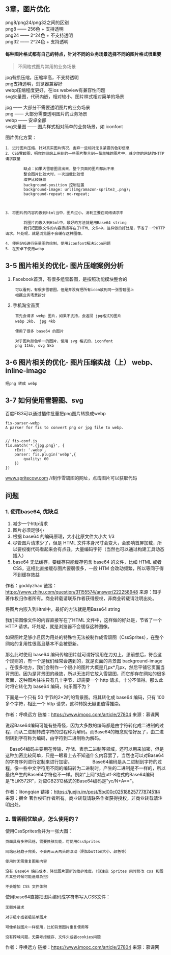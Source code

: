 ## 3章，图片优化


png8/png24/png32之间的区别  
png8 —— 256色 + 支持透明  
png24 —— 2^24色 + 不支持透明  
png32 —— 2^24色 + 支持透明   


#### 每种图片格式都有自己的特点，针对不同的业务场景选择不同的图片格式很重要

> 不同格式图片常用的业务场景

jpg有损压缩，压缩率高，不支持透明  
png支持透明，浏览器兼容好  
webp压缩程度更好，在ios webview有兼容性问题    
svg矢量图，代码内嵌，相对较小，图片样式相对简单的场景  





jpg —— 大部分不需要透明图片的业务场景  
png —— 大部分需要透明图片的业务场景  
webp —— 安卓全部  
svg矢量图 —— 图片样式相对简单的业务场景，如 iconfont


图片优化方案：

	1. 进行图片压缩，针对真实图片情况，舍弃一些相对无关紧要的色彩信息  
	2. CSS雪碧图，把你的网站上用到的一些图片整合到一张单独的图片中，减少你的网站的HTTP请求数量  
			
			缺点：如果大雪碧图没出来，整个页面的图片都出不来
			整合图片比较大时，一次加载比较慢
			维护比较麻烦
			background-position 控制位置
			background-image: url(img/amazon-sprite3_.png);
			background-repeat: no-repeat;
		
		
		
	3. 将图片的内容内嵌到html当中，图片过小，消耗主要在网络请求中  
			
			将图片内嵌入到Html中，最好的方法就是用Base64 string
			我们把图像文件的内容直接写在了HTML 文件中，这样做的好处是，节省了一个HTTP 请求。坏处呢，就是浏览器不会缓存这种图像。
			
	4. 使用SVG进行矢量图的绘制，使用iconfont解决icon问题   
	5. 在安卓下使用webp


## 3-5 图片相关的优化- 图片压缩案例分析

		
	
1. Facebook首页，有很多组雪碧图，是按照功能模块整合的
	
		可以看到，有很多雪碧图，但是并没有把所有icon放到同一张雪碧图上
		根据业务场景拆分

2. 手机淘宝首页
	
		首先会请求 webp 图片，如果不支持，会返回 jpg格式的图片
		webp 3kb， jpg 4kb
		
		使用了很多 base64 的图片
		
		对于图片颜色单一的图片，使用 svg 格式的，iconfont
		png 11kb, svg 5kb

## 3-6 图片相关的优化- 图片压缩实战（上） webp、inline-image

	把png 转成 webp

	
## 3-7 如何使用雪碧图、svg


百度FIS3可以通过插件批量把png图片转换成webp
	
	fis-parser-webp
	A parser for fis to convert png or jpg file to webp.


	// fis-conf.js
	fis.match('*.{jpg,png}', {
	    rExt: '.webp',
	    parser: fis.plugin('webp',{
	        quality: 60
	    })
	})
	
www.spritecow.com  //制作雪碧图的网址，点击图片可以获取代码
	
	

## 问题

### 1. 使用base64, 优缺点

1. 减少一个http请求
3. 图片必须足够小
4. 根据 base64 的编码原理，大小比原文件大小大 1/3
5. 尽管图片请求少了，但是 HTML 文件本身尺寸会变大，会影响首屏加载，所以要权衡代码看起来会有点丑，大量编码字符（当然也可以通过构建工具动态插入）
6. base64 无法缓存，要缓存只能缓存包含 base64 的文件，比如 HTML 或者 CSS，这相比直接缓存图片要弱很多，一般 HTM 会改动频繁，所以等同于得不到缓存效益

作者：goddyzhao
链接：https://www.zhihu.com/question/31155574/answer/222258948
来源：知乎
著作权归作者所有。商业转载请联系作者获得授权，非商业转载请注明出处。




将图片内嵌入到Html中，最好的方法就是用Base64 string


我们把图像文件的内容直接写在了HTML 文件中，这样做的好处是，节省了一个HTTP 请求。坏处呢，就是浏览器不会缓存这种图像。
			
			

如果图片足够小且因为用处的特殊性无法被制作成雪碧图（CssSprites），在整个网站的复用性很高且基本不会被更新。

那么此时使用 base64 编码传输图片就可谓好钢用在刀刃上，思前想后，符合这个规则的，有一个是我们经常会遇到的，就是页面的背景图 background-image 。在很多地方，我们会制作一个很小的图片大概是几px*几px，然后平铺它页面当背景图。因为是背景图的缘故，所以无法将它放入雪碧图，而它却存在网站的很多页面，这种图片往往只有几十字节，却需要一个 http 请求，十分不值得。那么此时将它转化为 base64 编码，何乐而不为？

下面是一个只有 50 字节的2*2的的背景图。将其转化成 base64 编码，只有 100 多个字符，相比一个 http 请求，这种转换无疑更值得推崇。


作者：呼唤远方
链接：https://www.imooc.com/article/27804
来源：慕课网


说起Base64编码可能有些奇怪，因为大多数的编码都是由字符转化成二进制的过程，而从二进制转成字符的过程称为解码。而Base64的概念就恰好反了，由二进制转到字符称为编码，由字符到二进制称为解码。　

　Base64编码主要用在传输、存储、表示二进制等领域，还可以用来加密，但是这种加密比较简单，只是一眼看上去不知道什么内容罢了，当然也可以对Base64的字符序列进行定制来进行加密。
　
　　　Base64编码是从二进制到字符的过程，像一些中文字符用不同的编码转为二进制时，产生的二进制是不一样的，所以最终产生的Base64字符也不一样。例如"上网"对应utf-8格式的Base64编码是"5LiK572R"，对应GB2312格式的Base64编码是"yc/N+A=="。
　　　

作者：litongqian
链接：https://juejin.im/post/5bd00c0251882577787451f4
来源：掘金
著作权归作者所有。商业转载请联系作者获得授权，非商业转载请注明出处。

### 2. 雪碧图优缺点，怎么使用的？



使用CssSprites合并为一张大图：

	页面具有多种风格，需要换肤功能，可使用CssSprites
	
	网站已经趋于完美，不会再三天两头的改动（例如button大小、颜色等）
	
	使用时无需重复图形内容
	
	没有 Base64 编码成本，降低图片更新的维护难度。（但注意 Sprites 同时修改 css 和图片某些时候可能造成负担）
	
	不会增加 CSS 文件体积



使用base64直接把图片编码成字符串写入CSS文件：

	无额外请求
	
	对于极小或者极简单图片
	
	可像单独图片一样使用，比如背景图片重复使用等
	
	没有跨域问题，无需考虑缓存、文件头或者cookies问题  

 


作者：呼唤远方
链接：https://www.imooc.com/article/27804
来源：慕课网







